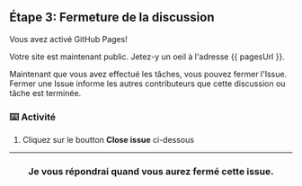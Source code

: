 ## Étape 3: Fermeture de la discussion

Vous avez activé GitHub Pages!

Votre site est maintenant public. Jetez-y un oeil à l'adresse {{ pagesUrl }}.

Maintenant que vous avez effectué les tâches, vous pouvez fermer l'Issue. Fermer une Issue informe les autres contributeurs que cette discussion ou tâche est terminée.

### :keyboard: Activité

1. Cliquez sur le boutton **Close issue** ci-dessous

<hr>
<h3 align="center"> Je vous répondrai quand vous aurez fermé cette issue.</h3>
